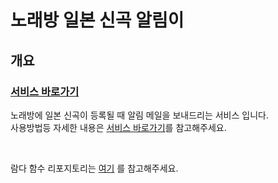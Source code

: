 # 노래방 일본 신곡 알림이
## 개요
### [서비스 바로가기](https://jsongnoti.com)

노래방에 일본 신곡이 등록될 때 알림 메일을 보내드리는 서비스 입니다.<br>
사용방법등 자세한 내용은 [서비스 바로가기](https://jsongnoti.com)를 참고해주세요.  
 
<br>

람다 함수 리포지토리는 [여기](https://github.com/spiaminto/JsongNoti) 를 참고해주세요.
